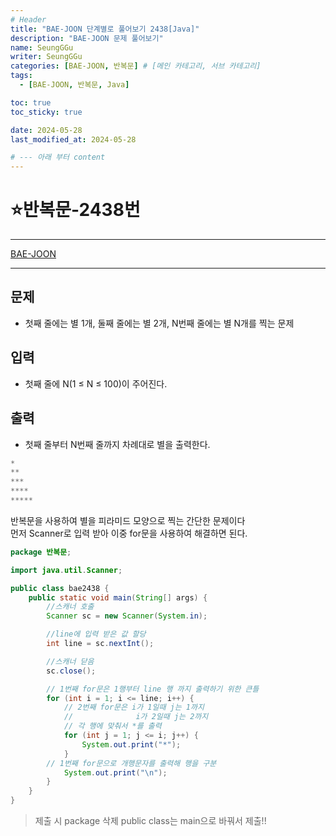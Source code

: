```yaml
---
# Header
title: "BAE-JOON 단계별로 풀어보기 2438[Java]"
description: "BAE-JOON 문제 풀어보기"
name: SeungGGu
writer: SeungGGu
categories: [BAE-JOON, 반복문] # [메인 카테고리, 서브 카테고리]
tags:
  - [BAE-JOON, 반복문, Java]

toc: true
toc_sticky: true

date: 2024-05-28
last_modified_at: 2024-05-28

# --- 아래 부터 content
---
```


# ⭐반복문-2438번

---

[BAE-JOON](https://www.acmicpc.net/problem/2438 "반복문")

---

## 문제

- 첫째 줄에는 별 1개, 둘째 줄에는 별 2개, N번째 줄에는 별 N개를 찍는 문제

## 입력

- 첫째 줄에 N(1 ≤ N ≤ 100)이 주어진다.

## 출력

- 첫째 줄부터 N번째 줄까지 차례대로 별을 출력한다.

```Java
*
**
***
****
*****
```

반복문을 사용하여 별을 피라미드 모양으로 찍는 간단한 문제이다  
먼저 Scanner로 입력 받아 이중 for문을 사용하여 해결하면 된다.

```java
package 반복문;

import java.util.Scanner;

public class bae2438 {
    public static void main(String[] args) {
        //스캐너 호출
        Scanner sc = new Scanner(System.in);

        //line에 입력 받은 값 할당
        int line = sc.nextInt();

        //스캐너 닫음
        sc.close();

        // 1번째 for문은 1행부터 line 행 까지 출력하기 위한 큰틀
        for (int i = 1; i <= line; i++) {
            // 2번째 for문은 i가 1일때 j는 1까지
            //              i가 2일때 j는 2까지
            // 각 행에 맞춰서 *를 출력
            for (int j = 1; j <= i; j++) {
                System.out.print("*");
            }
        // 1번째 for문으로 개행문자를 출력해 행을 구분
            System.out.print("\n");
        }
    }
}
```

> 제출 시 package 삭제 public class는 main으로 바꿔서 제출!!